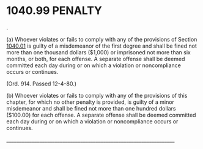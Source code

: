 1040.99 PENALTY
===============

.

​(a) Whoever violates or fails to comply with any of the provisions of
Section [1040.01](42acea8a.html) is guilty of a misdemeanor of the first
degree and shall be fined not more than one thousand dollars ($1,000)
or imprisoned not more than six months, or both, for each offense. A
separate offense shall be deemed committed each day during or on which a
violation or noncompliance occurs or continues.

(Ord. 914. Passed 12-4-80.)

​(b) Whoever violates or fails to comply with any of the provisions of
this chapter, for which no other penalty is provided, is guilty of a
minor misdemeanor and shall be fined not more than one hundred dollars
($100.00) for each offense. A separate offense shall be deemed
committed each day during or on which a violation or noncompliance
occurs or continues.

**\_\_\_\_\_\_\_\_\_\_\_\_\_\_\_\_\_\_\_\_\_\_\_\_\_\_\_\_\_\_\_\_\_\_\_\_\_\_\_\_\_\_\_\_\_\_\_\_\_\_\_\_\_\_\_\_\_\_\_\_\_\_\_\_\_\_**

